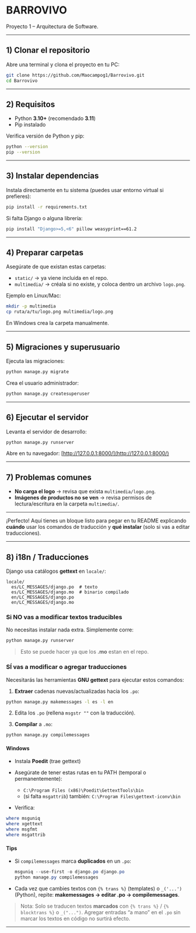 
# BARROVIVO

Proyecto 1 – Arquitectura de Software.  


---

## 1) Clonar el repositorio

Abre una terminal y clona el proyecto en tu PC:  

```bash
git clone https://github.com/Maocampog1/Barrovivo.git
cd Barrovivo
````

---

## 2) Requisitos

* Python **3.10+** (recomendado **3.11**)
* Pip instalado

Verifica versión de Python y pip:

```bash
python --version
pip --version
```

---

## 3) Instalar dependencias

Instala directamente en tu sistema (puedes usar entorno virtual si prefieres):

```bash
pip install -r requirements.txt
```

Si falta Django o alguna librería:

```bash
pip install "Django>=5,<6" pillow weasyprint==61.2
```

---

## 4) Preparar carpetas

Asegúrate de que existan estas carpetas:

* `static/` → ya viene incluida en el repo.
* `multimedia/` → créala si no existe, y coloca dentro un archivo `logo.png`.

Ejemplo en Linux/Mac:

```bash
mkdir -p multimedia
cp ruta/a/tu/logo.png multimedia/logo.png
```

En Windows crea la carpeta manualmente.

---

## 5) Migraciones y superusuario

Ejecuta las migraciones:

```bash
python manage.py migrate
```

Crea el usuario administrador:

```bash
python manage.py createsuperuser
```

---

## 6) Ejecutar el servidor

Levanta el servidor de desarrollo:

```bash
python manage.py runserver
```

Abre en tu navegador:
[http://127.0.0.1:8000/](http://127.0.0.1:8000/)

---

## 7) Problemas comunes

* **No carga el logo** → revisa que exista `multimedia/logo.png`.
* **Imágenes de productos no se ven** → revisa permisos de lectura/escritura en la carpeta `multimedia/`.

---
¡Perfecto! Aquí tienes un bloque listo para pegar en tu README explicando **cuándo** usar los comandos de traducción y **qué instalar** (solo si vas a editar traducciones).

---

## 8) i18n / Traducciones 

Django usa catálogos **gettext** en `locale/`:

```
locale/
  es/LC_MESSAGES/django.po  # texto
  es/LC_MESSAGES/django.mo  # binario compilado
  en/LC_MESSAGES/django.po
  en/LC_MESSAGES/django.mo
```

### Si **NO vas a modificar** textos traducibles

No necesitas instalar nada extra.
Simplemente corre:

```bash
python manage.py runserver
```

> Esto se puede hacer ya que los  **.mo** estan en el repo.

###  **SÍ vas a modificar** o agregar traducciones

Necesitarás las herramientas **GNU gettext** para ejecutar estos comandos:

1. **Extraer** cadenas nuevas/actualizadas hacia los `.po`:

```bash
python manage.py makemessages -l es -l en
```

2. Edita los `.po` (rellena `msgstr ""` con la traducción).

3. **Compilar** a `.mo`:

```bash
python manage.py compilemessages
```

#### Windows 

* Instala **Poedit** (trae gettext)
* Asegúrate de tener estas rutas en tu PATH (temporal o permanentemente):

  * `C:\Program Files (x86)\Poedit\GettextTools\bin`
  * (si falta `msgattrib`) también: `C:\Program Files\gettext-iconv\bin`
* Verifica:

```powershell
where msguniq
where xgettext
where msgfmt
where msgattrib
```

#### Tips

* Si `compilemessages` marca **duplicados** en un `.po`:

  ```powershell
  msguniq --use-first -o django.po django.po
  python manage.py compilemessages
  ```
* Cada vez que cambies textos con `{% trans %}` (templates) o `_('...')` (Python),
  repite: **makemessages → editar .po → compilemessages**.

> Nota: Solo se traducen textos **marcados** con `{% trans %}` / `{% blocktrans %}` o `_("...")`.
> Agregar entradas “a mano” en el `.po` sin marcar los textos en código no surtirá efecto.

---


